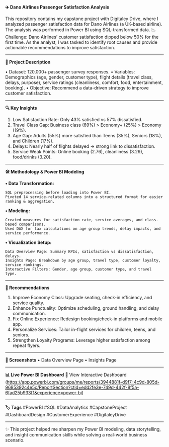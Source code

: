 **✈️ Dano Airlines Passenger Satisfaction Analysis**

This repository contains my capstone project with Digitaley Drive, where I analyzed passenger satisfaction data for Dano Airlines (a UK-based airline). The analysis was performed in Power BI using SQL-transformed data.
📉 Challenge: Dano Airlines’ customer satisfaction dipped below 50% for the first time. As the analyst, I was tasked to identify root causes and provide actionable recommendations to improve satisfaction.
________________________________________
**📂 Project Description**

•	Dataset: 120,000+ passenger survey responses.
•	Variables: Demographics (age, gender, customer type), flight details (travel class, delays, purpose), service ratings (cleanliness, comfort, food, entertainment, booking).
•	Objective: Recommend a data-driven strategy to improve customer satisfaction.
________________________________________
**🔍 Key Insights**

1.	Low Satisfaction Rate: Only 43% satisfied vs 57% dissatisfied.
2.	Travel Class Gap: Business class (69%) > Economy+ (25%) > Economy (19%).
3.	Age Gap: Adults (55%) more satisfied than Teens (35%), Seniors (18%), and Children (17%).
4.	Delays: Nearly half of flights delayed → strong link to dissatisfaction.
5.	Service Weak Points: Online booking (2.76), cleanliness (3.29), food/drinks (3.20).
________________________________________
**🛠️ Methodology & Power BI Modeling**

**•	Data Transformation:**

	SQL preprocessing before loading into Power BI.
	Pivoted 14 service-related columns into a structured format for easier ranking & aggregation.

**•	Modeling:**

	Created measures for satisfaction rate, service averages, and class-based comparisons.
	Used DAX for tax calculations on age group trends, delay impacts, and service performance.

**•	Visualization Setup:**

	Data Overview Page: Summary KPIs, satisfaction vs dissatisfaction, delays.
	Insights Page: Breakdown by age group, travel type, customer loyalty, service rankings.
	Interactive Filters: Gender, age group, customer type, and travel type.
________________________________________
**🎯 Recommendations**

1.	Improve Economy Class: Upgrade seating, check-in efficiency, and service quality.
2.	Enhance Punctuality: Optimize scheduling, ground handling, and delay communication.
3.	Fix Online Experience: Redesign booking/check-in platforms and mobile app.
4.	Personalize Services: Tailor in-flight services for children, teens, and seniors.
5.	Strengthen Loyalty Programs: Leverage higher satisfaction among repeat flyers.
________________________________________
**📸 Screenshots**
•	Data Overview Page
•	Insights Page
________________________________________
**📊 Live Power BI Dashboard**
🔗 View Interactive Dashboard 
(https://app.powerbi.com/groups/me/reports/3944881f-d9f7-4c9d-805d-9685392c4e5c/ReportSection?ctid=edd2fe3e-749d-442f-8f5a-6fad25b933f1&experience=power-bi)
________________________________________
**🏷️ Tags**
#PowerBI #SQL #DataAnalytics #CapstoneProject #DashboardDesign #CustomerExperience #DigitaleyDrive
________________________________________
✨ This project helped me sharpen my Power BI modeling, data storytelling, and insight communication skills while solving a real-world business scenario.


